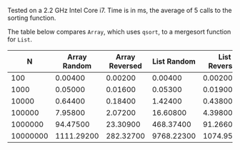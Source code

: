 Tested on a 2.2 GHz Intel Core i7. Time is in ms, the average of 5 calls to
the sorting function.

The table below compares `Array`, which uses `qsort`, to a mergesort function
for `List`.

| N        | Array Random | Array Reversed | List Random | List Reversed |
|----------|--------------|----------------|-------------|---------------|
|     100  | 0.00400      | 0.00200        | 0.00400     | 0.00200       |
|    1000  | 0.05000      | 0.01600        | 0.05300     | 0.01900       |
|   10000  | 0.64400      | 0.18400        | 1.42400     | 0.43800       |
|  100000  | 7.95800      | 2.07200        | 16.60800    | 4.39800       |
| 1000000  | 94.47500     | 23.30900       | 468.37400   | 91.26600      |
| 10000000 | 1111.29200   | 282.32700      | 9768.22300  | 1074.95100    |
